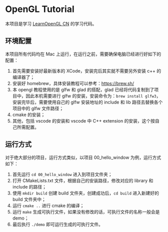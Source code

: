 # OpenGL Tutorial

本项目是学习 [LearnOpenGL CN](https://learnopengl-cn.github.io/) 的学习代码。

## 环境配置

本项目所有代码均在 Mac 上运行，在运行之前，需要确保电脑已经进行好如下的配置：
1. 首先需要安装好最新版本的 XCode，安装完后其实就不需要另外安装 c++ 的编译器了；
2. 安装好 homebrew，具体安装教程可以参考：https://brew.sh/
3. 本 opengl 教程使用的是 glfw 和 glad 的搭配，glad 已经将代码复制到了项目中，因此本机需要进行 glfw 的安装，安装命令为：``brew install glfw3``，安装完毕后，需要使用自己的 glfw 安装地址的 include 和 lib 路径去替换各个项目中的 glfw 文件路径；
4. cmake 的安装；
5. 其他，包括 vscode 的安装和 vscode 中 C++ extension 的安装，这个按自己所需配置。

## 运行方式

对于绝大部分的项目，运行方式类似，以项目 00_hello_window 为例，运行方式如下：
1. 首先运行 ``cd 00_hello_window`` 进入到项目文件夹；
2. 打开 CMakeLists.txt 文件，根据自己的安装路径，修改对应的 library 和 include 的路径；
2. 使用 ``mkdir build`` 创建 build 文件夹，创建成功后，``cd build`` 进入新建好的 build 文件夹中；
3. 运行 ``cmake ..`` 进行 cmake 的编译；
5. 运行 ``make`` 生成可执行文件，如果没有修改的话，可执行文件的名称一般会是 demo；
6. 最后执行 ``./demo`` 即可运行生成的可执行文件。
